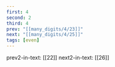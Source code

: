 ```yaml
---
first: 4
second: 2
third: 4
prev: "[[many_digits/4/23]]"
next: "[[many_digits/4/25]]"
tags: [even]
---
```

prev2-in-text: [[22]]
next2-in-text: [[26]]
